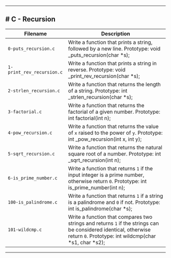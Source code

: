 <hr>
<h2># C - Recursion</h2>

| Filename | Description |
| -------- | ----------- |
| `0-puts_recursion.c` | Write a function that prints a string, followed by a new line. Prototype: void _puts_recursion(char *s); |
| `1-print_rev_recursion.c` | Write a function that prints a string in reverse. Prototype: void _print_rev_recursion(char *s); |
| `2-strlen_recursion.c` | Write a function that returns the length of a string. Prototype: int _strlen_recursion(char *s); |
| `3-factorial.c` | Write a function that returns the factorial of a given number. Prototype: int factorial(int n); |
| `4-pow_recursion.c` | Write a function that returns the value of `x` raised to the power of `y`. Prototype: int _pow_recursion(int x, int y); |
| `5-sqrt_recursion.c` | Write a function that returns the natural square root of a number. Prototype: int _sqrt_recursion(int n); |
| `6-is_prime_number.c` | Write a function that returns `1` if the input integer is a prime number, otherwise return `0`. Prototype: int is_prime_number(int n); |
| `100-is_palindrome.c` | Write a function that returns `1` if a string is a palindrome and `0` if not. Prototype: int is_palindrome(char *s); |
| `101-wildcmp.c` | Write a function that compares two strings and returns `1` if the strings can be considered identical, otherwise return `0`. Prototype: int wildcmp(char *s1, char *s2); |
<hr>